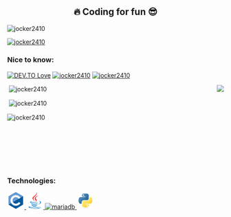 <h2 align="center">🔥 Coding for fun 😎</h2>

<p align="left"> <img src="https://komarev.com/ghpvc/?username=jocker2410&label=Profile%20views&color=0e75b6&style=flat" alt="jocker2410" /> </p>

<p align="left"> <a href="https://github.com/ryo-ma/github-profile-trophy"><img src="https://github-profile-trophy.vercel.app/?username=jocker2410&theme=matrix" alt="jocker2410" /></a> </p>

<h3 align="left">Nice to know:</h3>
<p align="left">
<a href="https://dev.to/t/python" target="blank"><img align="center" src="https://raw.githubusercontent.com/rahuldkjain/github-profile-readme-generator/master/src/images/icons/Social/devto.svg" alt="DEV.TO Love" height="30" width="40" /></a>
<a href="https://twitter.com/x" target="blank"><img align="center" src="https://raw.githubusercontent.com/rahuldkjain/github-profile-readme-generator/master/src/images/icons/Social/twitter.svg" alt="jocker2410" height="30" width="40" /></a>
<a href="https://www.youtube.com/jocker2410" target="blank"><img align="center" src="https://raw.githubusercontent.com/rahuldkjain/github-profile-readme-generator/master/src/images/icons/Social/youtube.svg" alt="jocker2410" height="30" width="40" /></a>
</p>


<img align="right" height="190" src="https://i.giphy.com/3ohhwhKTtFWpP7bQOs.webp"  />

<p>&nbsp;<img align="center" src="https://github-readme-stats.vercel.app/api/?username=jocker2410&count_private=true&theme=tokyonight&showicons=true" alt="jocker2410" /></p>
<p>&nbsp;<img align="center" src="https://github-readme-stats.vercel.app/api/top-langs/?username=jocker2410&langs_count=5&theme=tokyonight" alt="jocker2410" /></p>
<p><img align="center" src="https://github-readme-streak-stats.herokuapp.com/?user=jocker2410&theme=tokyonight" alt="jocker2410" /></p>


<br clear="both">


<h3 align="left">Technologies:</h3>
<p align="left"> <a href="https://www.cprogramming.com/" target="_blank" rel="noreferrer"> <img src="https://raw.githubusercontent.com/devicons/devicon/master/icons/c/c-original.svg" alt="c" width="40" height="40"/> </a> 
				 <a href="https://www.java.com" target="_blank" rel="noreferrer"> <img src="https://raw.githubusercontent.com/devicons/devicon/master/icons/java/java-original.svg" alt="java" width="40" height="40"/> </a> 
				 <a href="https://mariadb.org/" target="_blank" rel="noreferrer"> <img src="https://www.vectorlogo.zone/logos/mariadb/mariadb-icon.svg" alt="mariadb" width="40" height="40"/> </a> 
				 <a href="https://www.python.org" target="_blank" rel="noreferrer"> <img src="https://raw.githubusercontent.com/devicons/devicon/master/icons/python/python-original.svg" alt="python" width="40" height="40"/> </a> 
</p>
